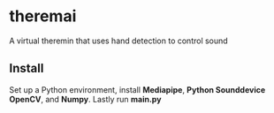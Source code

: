 # theremai
A virtual theremin that uses hand detection to control sound

## Install
Set up a Python environment, install **Mediapipe**, **Python Sounddevice** **OpenCV**, and **Numpy**. Lastly run **main.py**
